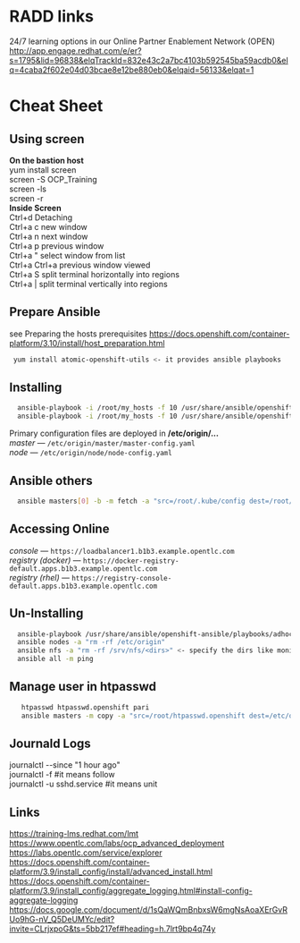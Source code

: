 # RADD links
24/7 learning options in our Online Partner Enablement Network (OPEN)
http://app.engage.redhat.com/e/er?s=1795&lid=96838&elqTrackId=832e43c2a7bc4103b592545ba59acdb0&elq=4caba2f602e04d03bcae8e12be880eb0&elqaid=56133&elqat=1
# Cheat Sheet
## Using screen
 **On the bastion host**  
 yum install screen  
 screen -S OCP_Training  
 screen -ls  
 screen -r *<session name>*  
 **Inside Screen**  
 Ctrl+d         Detaching  
 Ctrl+a c	new window  
 Ctrl+a n	next window   
 Ctrl+a p	previous window	    
 Ctrl+a \"	select window from list  
 Ctrl+a Ctrl+a	previous window viewed  
 Ctrl+a S	split terminal horizontally into regions  
 Ctrl+a |	split terminal vertically into regions   

## Prepare Ansible
 see Preparing the hosts prerequisites https://docs.openshift.com/container-platform/3.10/install/host_preparation.html   
```bash  
 yum install atomic-openshift-utils <- it provides ansible playbooks   
```
## Installing
```bash
  ansible-playbook -i /root/my_hosts -f 10 /usr/share/ansible/openshift-ansible/playbooks/prerequisites.yml   
  ansible-playbook -i /root/my_hosts -f 10 /usr/share/ansible/openshift-ansible/playbooks/deploy_cluster.yml 
```
Primary configuration files are deployed in  **/etc/origin/...**   
  *master* &mdash;  `/etc/origin/master/master-config.yaml`  
  *node*   &mdash;  `/etc/origin/node/node-config.yaml`  

## Ansible others
```bash
  ansible masters[0] -b -m fetch -a "src=/root/.kube/config dest=/root/.kube/config flat=yes"  <- so to run from bastion oc command as system:admin    
```
## Accessing Online   
 *console* &mdash; `https://loadbalancer1.b1b3.example.opentlc.com`  
 *registry (docker)* &mdash; `https://docker-registry-default.apps.b1b3.example.opentlc.com`  
 *registry (rhel)* &mdash; `https://registry-console-default.apps.b1b3.example.opentlc.com`    

## Un-Installing
```bash
  ansible-playbook /usr/share/ansible/openshift-ansible/playbooks/adhoc/uninstall.yml  
  ansible nodes -a "rm -rf /etc/origin"  
  ansible nfs -a "rm -rf /srv/nfs/<dirs>" <- specify the dirs like monitorings,loggings etc etc   
  ansible all -m ping  
```

## Manage user in htpasswd  
```bash
   htpasswd htpasswd.openshift pari
   ansible masters -m copy -a "src=/root/htpasswd.openshift dest=/etc/origin/master/htpasswd remote_src=False"  
```
 
## Journald Logs
 journalctl --since "1 hour ago"     
 journalctl -f  #it means follow   
 journalctl -u sshd.service #it means unit    

## Links
 https://training-lms.redhat.com/lmt  
 https://www.opentlc.com/labs/ocp_advanced_deployment   
 https://labs.opentlc.com/service/explorer  
 https://docs.openshift.com/container-platform/3.9/install_config/install/advanced_install.html  
 https://docs.openshift.com/container-platform/3.9/install_config/aggregate_logging.html#install-config-aggregate-logging  
 https://docs.google.com/document/d/1sQaWQmBnbxsW6mgNsAoaXErGvRUo9hG-nV_Q5DeUMYc/edit?invite=CLrjxpoG&ts=5bb217ef#heading=h.7lrt9bp4q74y     

